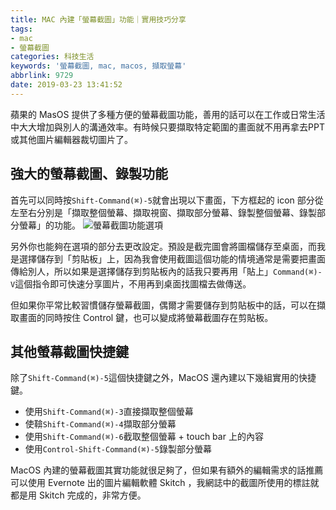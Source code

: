 ```yaml
---
title: MAC 內建「螢幕截圖」功能｜實用技巧分享
tags: 
- mac
- 螢幕截圖
categories: 科技生活
keywords: '螢幕截圖, mac, macos, 擷取螢幕'
abbrlink: 9729
date: 2019-03-23 13:41:52
---
```


蘋果的 MasOS 提供了多種方便的螢幕截圖功能，善用的話可以在工作或日常生活中大大增加與別人的溝通效率。有時候只要擷取特定範圍的畫面就不用再拿去PPT或其他圖片編輯器裁切圖片了。

## 強大的螢幕截圖、錄製功能
首先可以同時按`Shift-Command(⌘)-5`就會出現以下畫面，下方框起的 icon 部分從左至右分別是「擷取整個螢幕、擷取視窗、擷取部分螢幕、錄製整個螢幕、錄製部分螢幕」的功能。
![螢幕截圖功能選項](MAC-內建「螢幕截圖」功能｜實用技巧分享/images01.png)

另外你也能夠在選項的部分去更改設定。預設是截完圖會將圖檔儲存至桌面，而我是選擇儲存到「剪貼板」上，因為我會使用截圖這個功能的情境通常是需要把畫面傳給別人，所以如果是選擇儲存到剪貼板內的話我只要再用「貼上」`Command(⌘)-V`這個指令即可快速分享圖片，不用再到桌面找圖檔去做傳送。

<!--more-->

但如果你平常比較習慣儲存螢幕截圖，偶爾才需要儲存到剪貼板中的話，可以在擷取畫面的同時按住 Control 鍵，也可以變成將螢幕截圖存在剪貼板。

## 其他螢幕截圖快捷鍵
除了`Shift-Command(⌘)-5`這個快捷鍵之外，MacOS 還內建以下幾組實用的快捷鍵。

* 使用`Shift-Command(⌘)-3`直接擷取整個螢幕
* 使鞥`Shift-Command(⌘)-4`擷取部分螢幕
* 使用`Shift-Command(⌘)-6`截取整個螢幕 + touch bar 上的內容
* 使用`Control-Shift-Command(⌘)-5`錄製部分螢幕

MacOS 內建的螢幕截圖其實功能就很足夠了，但如果有額外的編輯需求的話推薦可以使用 Evernote 出的圖片編輯軟體 Skitch ，我網誌中的截圖所使用的標註就都是用 Skitch 完成的，非常方便。

